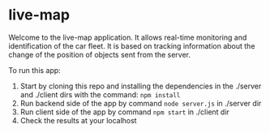 # live-map
Welcome to the live-map application. It allows real-time monitoring and identification of the car fleet. It is based on tracking information about the change of the position of objects sent from the server.

To run this app:
1. Start by cloning this repo and installing the dependencies in the ./server and ./client dirs with the command: ```npm install```
2. Run backend side of the app by command ```node server.js``` in ./server dir
3. Run client side of the app by command ```npm start``` in ./client dir
4. Check the results at your localhost
